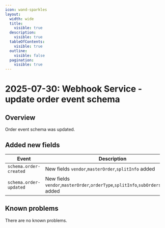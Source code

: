 ```yaml
---
icon: wand-sparkles
layout:
  width: wide
  title:
    visible: true
  description:
    visible: true
  tableOfContents:
    visible: true
  outline:
    visible: false
  pagination:
    visible: true
---
```


# 2025-07-30: Webhook Service - update order event schema

## Overview

Order event schema was updated.

## Added new fields

| Event                  | Description                                                                           |
|------------------------|---------------------------------------------------------------------------------------|
| `schema.order-created` | New fields `vendor`,`masterOrder`,`splitInfo` added                                   |
| `schema.order-updated` | New fields `vendor`,`masterOrder`,`orderType`,`splitInfo`,`subOrders`,`splitBy` added |

## Known problems

There are no known problems.